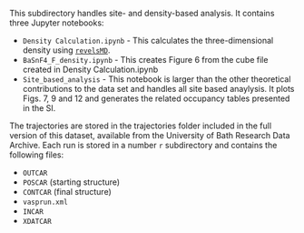 This subdirectory handles site- and density-based analysis. It contains three Jupyter notebooks:

- `Density Calculation.ipynb` - This calculates the three-dimensional density using [`revelsMD`](https://github.com/user200000/revelsmd).
- `BaSnF4_F_density.ipynb` - This creates Figure 6 from the cube file created in Density Calculation.ipynb
- `Site_based_analysis` - This notebook is larger than the other theoretical contributions to the data set and handles all site based anaylysis. It plots Figs. 7, 9 and 12 and generates the related occupancy tables presented in the SI.

The trajectories are stored in the trajectories folder included in the full version of this dataset, available from the University of Bath Research Data Archive.
Each run is stored in a number `r` subdirectory and contains the following files:

- `OUTCAR`
- `POSCAR` (starting structure)
- `CONTCAR` (final structure)
- `vasprun.xml`
- `INCAR`
- `XDATCAR`
